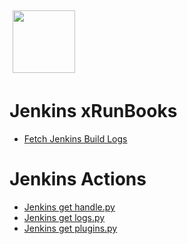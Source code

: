<img align="center" src="https://unskript.com/assets/favicon.png" width="100" height="100" style="padding: 5px">

 # Jenkins xRunBooks

* [Fetch Jenkins Build Logs](https://github.com/unskript/Awesome-CloudOps-Automation/tree/master/Jenkins/Fetch_Jenkins_Build_Logs.ipynb)


 # Jenkins Actions 

* [Jenkins get handle.py](https://github.com/unskript/Awesome-CloudOps-Automation/tree/master/Jenkins/legos/jenkins_get_handle) 
* [Jenkins get logs.py](https://github.com/unskript/Awesome-CloudOps-Automation/tree/master/Jenkins/legos/jenkins_get_logs) 
* [Jenkins get plugins.py](https://github.com/unskript/Awesome-CloudOps-Automation/tree/master/Jenkins/legos/jenkins_get_plugins) 
